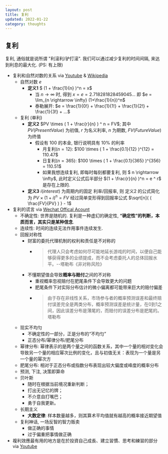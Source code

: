 ```yaml
---
layout: post
title: 复利
updated: 2022-01-22
category: thoughts
---
```


## 复利

复利, 通俗就是说所谓 "利滚利/驴打滚". 我们可以通过减少复利的时间间隔, 来达到利息的最大化. (PS: 有上限)

- 复利和自然对数的关系 via [Youtube](https://www.youtube.com/watch?v=2a6gDHfWQGA) & [Wikipedia](https://zh.wikipedia.org/zh-cn/%E5%A4%8D%E5%88%A9)
  - 自然对数 $e$ 
    - **定义1** $ (1 + \frac{1}{n} )^n = x$ 
      - 当 $n \rightarrow \infty$ 时, 得到 $x = e = 2.7 1828 1828 45 90 45 ...$ 即 $e = \lim_{n \rightarrow \infty} (1+\frac{1}{n})^n$
      - 泰勒展开: $e = \frac{1}{0!} + \frac{1}{1!} + \frac{1}{2!} + \frac{1}{3!} + ...$
  - 复利 (单利)
    - **定义2** $PV \times ( 1 + \frac{r}{n} ) ^ n = FV$; 其中 $PV(Present Value)$ 为初值, $r$ 为名义利率, $n$ 为期数, $FV(Future Value)$ 为终值
      - 假设有 100 的本金, 银行说明具有 $10\%$ 的利率
        - 月复利$(n=12)$: $100 \times ( 1 + \frac{0.1}{12} )^{12} = 110.47$
        - 日复利$(n=365)$: $100 \times ( 1 + \frac{0.1}{365} )^{356} = 110.51$
        - 如果我想连续复利, 即每时每刻都要复利, 则 $ n \rightarrow \infty$,  此时定义公式后半部分 $(1 + \frac{r}{n} )^n = e ^ r$ 是存在上限的. 
    - **定义3**  $i(interest)$ 为周期内的固定 利率/回报率, 则 定义2 的公式简化为 $PV \times ( 1 + i ) ^ n = FV$ 经过简单变形得到回报率公式 $\sqrt[n]{ ( \frac{FV}{PV} ) } - 1$ 
- 复利的谎言 via [Wechat Offical Acount](https://mp.weixin.qq.com/s/1pJSuOSrNIj4KPB0F8O54A)
  - 不确定性: 世界是随机的. 复利是一种虚幻的确定性, **“确定性”的判断，本质而言，其实只是某种信念**.
  - 连续性: 时间的连续无法作用事件连续发生.
  - 回报对称性
    - 财富的委托代理机制的权利和责任是不对称的
      - > 代理人只会考虑如何尽可能地延长游戏的时间，以便自己能够获得更多的业绩提成，而不会考虑委托人的总体回报水平。--塔勒布《非对称风险》
    - 不懂期望值会导致**概率与赔付**之间的不对称
      - 重视概率忽视赔付在肥尾条件下会导致更大的问题
      - 肥尾条件下对实际分布估计的微小偏离都可能带来巨大的赔付偏差
      - > 由于存在非线性关系，市场参与者的概率预测误差和最终赔付误差完全是两类分布，概率预测误差是统计量，在0到1之间，因此误差分布是薄尾的，而赔付的误差分布是肥尾的。 塔勒布
  - 现实不均匀
    - 不确定性的一部分，正是分布的“不均匀”
    - 正态分布/幂律分布/肥尾分布
  - 幂律分布: 幂律表示的是两个量之间的函数关系，其中一个量的相对变化会导致另一个量的相应幂次比例的变化，且与初值无关：表现为一个量是另一个量的幂次方
  - 肥尾分布: 相对于正态分布或指数分布表现出较大偏度或峰度的概率分布
  - 预测, 下注, 决策即算命
  - 贝叶斯
    - 随时在根据当前境况重新判断；
    - 打出无记忆的牌；
    - 不介意自打嘴巴；
    - 勇于自我更新。
  - 长期主义
    - **大数定律**: 样本数量越多，则其算术平均值就有越高的概率接近期望值
  - 复利神话, 一场反智的智力贩卖
    - 做正确的事情
    - 过于偏重把事情做正确
- 複利效應最有用的地方是在於投資自己成長、建立習慣、思考和練習的部分 via [Youtube](https://www.youtube.com/watch?v=uiYxUU-ejRc)

